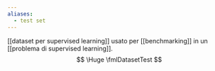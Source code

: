 ```yaml
---
aliases:
  - test set
---
```


[[dataset per supervised learning]] usato per [[benchmarking]] in un [[problema di supervised learning]].
$$
\Huge 
\fmlDatasetTest
$$
